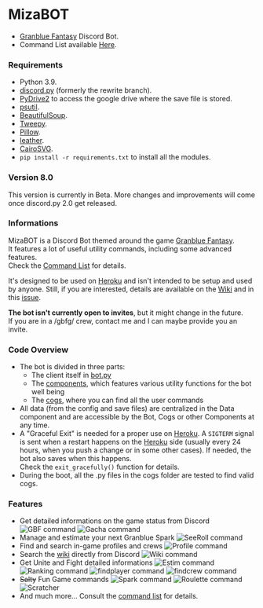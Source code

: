 # MizaBOT  
* [Granblue Fantasy](http://game.granbluefantasy.jp) Discord Bot.  
* Command List available [Here](https://mizagbf.github.io/MizaBOT/).  
### Requirements  
* Python 3.9.  
* [discord.py](https://github.com/Rapptz/discord.py) (formerly the rewrite branch).  
* [PyDrive2](https://github.com/iterative/PyDrive2) to access the google drive where the save file is stored.  
* [psutil](https://psutil.readthedocs.io/en/latest/).  
* [BeautifulSoup](https://www.crummy.com/software/BeautifulSoup/bs4/doc/).  
* [Tweepy](https://github.com/tweepy/tweepy).  
* [Pillow](https://pillow.readthedocs.io/en/stable/).  
* [leather](https://pypi.org/project/leather/).  
* [CairoSVG](https://pypi.org/project/CairoSVG/).  
* `pip install -r requirements.txt` to install all the modules.  
### Version 8.0  
This version is currently in Beta.
More changes and improvements will come once discord.py 2.0 get released.
### Informations  
MizaBOT is a Discord Bot themed around the game [Granblue Fantasy](http://game.granbluefantasy.jp).  
It features a lot of useful utility commands, including some advanced features.  
Check the [Command List](https://mizagbf.github.io/MizaBOT/) for details.  
  
It's designed to be used on [Heroku](https://www.heroku.com) and isn't intended to be setup and used by anyone. Still, if you are interested, details are available on the [Wiki](https://github.com/MizaGBF/MizaBOT/wiki) and in this [issue](https://github.com/MizaGBF/MizaBOT/issues/1).  
  
**The bot isn't currently open to invites**, but it might change in the future.  
If you are in a /gbfg/ crew, contact me and I can maybe provide you an invite.  
  
### Code Overview  
* The bot is divided in three parts:
  * The client itself in [bot.py](https://github.com/MizaGBF/MizaBOT/blob/master/bot.py)  
  * The [components](https://github.com/MizaGBF/MizaBOT/tree/master/components), which features various utility functions for the bot well being   
  * The [cogs](https://github.com/MizaGBF/MizaBOT/tree/master/cogs), where you can find all the user commands
* All data (from the config and save files) are centralized in the Data component and are accessible by the Bot, Cogs or other Components at any time.  
* A "Graceful Exit" is needed for a proper use on [Heroku](https://www.heroku.com). A `SIGTERM` signal is sent when a restart happens on the [Heroku](https://www.heroku.com) side (usually every 24 hours, when you push a change or in some other cases). If needed, the bot also saves when this happens.  
Check the `exit_gracefully()` function for details.  
* During the boot, all the .py files in the cogs folder are tested to find valid cogs.  

### Features  
* Get detailed informations on the game status from Discord ![GBF command](https://cdn.discordapp.com/attachments/614716155646705676/858731441316036638/unknown.png) ![Gacha command](https://cdn.discordapp.com/attachments/614716155646705676/858731761131323392/unknown.png)
* Manage and estimate your next Granblue Spark ![SeeRoll command](https://cdn.discordapp.com/attachments/614716155646705676/858729482386145310/unknown.png)  
* Find and search in-game profiles and crews ![Profile command](https://cdn.discordapp.com/attachments/614716155646705676/858730610260443196/unknown.png)  
* Search the [wiki](https://gbf.wiki/) directly from Discord ![Wiki command](https://cdn.discordapp.com/attachments/614716155646705676/858730975025954875/unknown.png) 
* Get Unite and Fight detailed informations ![Estim command](https://cdn.discordapp.com/attachments/614716155646705676/858732302635892766/unknown.png) ![Ranking command](https://cdn.discordapp.com/attachments/614716155646705676/858732645869551646/unknown.png) ![findplayer command](https://cdn.discordapp.com/attachments/614716155646705676/858733133879574559/unknown.png) ![findcrew command](https://cdn.discordapp.com/attachments/614716155646705676/858733490480873514/unknown.png)  
* ~~Salty~~ Fun Game commands ![Spark command](https://cdn.discordapp.com/attachments/614716155646705676/858733892926963732/unknown.png) ![Roulette command](https://cdn.discordapp.com/attachments/614716155646705676/858734003560251422/unknown.png) ![Scratcher](https://cdn.discordapp.com/attachments/614716155646705676/858734170222362664/unknown.png)  
* And much more... Consult the [command list](https://mizagbf.github.io/MizaBOT/) for details.  